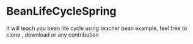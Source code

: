 # BeanLifeCycleSpring
It will teach you bean life cycle using teacher bean example, feel free to clone , download or any contribution 
